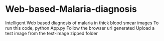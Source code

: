 # Web-based-Malaria-diagnosis
Intelligent Web based diagnosis of malaria in thick blood smear images
To run this code,
python App.py
Follow the browser url generated
Upload a test image from the test-image zipped folder
